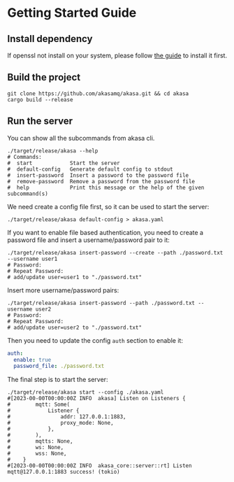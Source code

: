 
# Getting Started Guide

## Install dependency

If openssl not install on your system, please follow [the guide](https://docs.rs/openssl/latest/openssl/#automatic) to install it first.

## Build the project

```shell
git clone https://github.com/akasamq/akasa.git && cd akasa
cargo build --release
```

## Run the server

You can show all the subcommands from akasa cli.
```shell
./target/release/akasa --help
# Commands:
#  start            Start the server
#  default-config   Generate default config to stdout
#  insert-password  Insert a password to the password file
#  remove-password  Remove a password from the password file
#  help             Print this message or the help of the given subcommand(s)
```

We need create a config file first, so it can be used to start the server:

```shell
./target/release/akasa default-config > akasa.yaml
```

If you want to enable file based authentication, you need to create a password file and insert a username/password pair to it:

```shell
./target/release/akasa insert-password --create --path ./password.txt --username user1
# Password:
# Repeat Password:
# add/update user=user1 to "./password.txt"
```

Insert more username/password pairs:
```shell
./target/release/akasa insert-password --path ./password.txt --username user2
# Password:
# Repeat Password:
# add/update user=user2 to "./password.txt"
```

Then you need to update the config `auth` section to enable it:
```yaml
auth:
  enable: true
  password_file: ./password.txt
```

The final step is to start the server:
```shell
./target/release/akasa start --config ./akasa.yaml
#[2023-00-00T00:00:00Z INFO  akasa] Listen on Listeners {
#        mqtt: Some(
#            Listener {
#                addr: 127.0.0.1:1883,
#                proxy_mode: None,
#            },
#        ),
#        mqtts: None,
#        ws: None,
#        wss: None,
#    }
#[2023-00-00T00:00:00Z INFO  akasa_core::server::rt] Listen mqtt@127.0.0.1:1883 success! (tokio)
```
